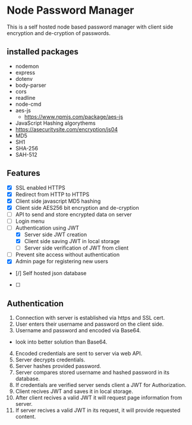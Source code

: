 # Node Password Manager
This is a self hosted node based password manager with client side encryption and de-cryption of passwords.

## installed packages
- nodemon
- express
- dotenv
- body-parser
- cors
- readline
- node-cmd
- aes-js
  - https://www.npmjs.com/package/aes-js
- JavaScript Hashing algorythems
 - https://asecuritysite.com/encryption/js04
 - MD5
 - SH1
 - SHA-256
 - SAH-512

## Features
- [x] SSL enabled HTTPS
- [x] Redirect from HTTP to HTTPS
- [x] Client side javascript MD5 hashing
- [x] Client side AES256 bit encryption and de-cryption
- [ ] API to send and store encrypted data on server
- [ ] Login menu
- [ ] Authentication using JWT
  - [x] Server side JWT creation
  - [x] Client side saving JWT in local storage
  - [ ] Server side verification of JWT from client
- [ ] Prevent site access without authentication
- [x] Admin page for registering new users
- [/] Self hosted json database
- [ ] 

## Authentication
1. Connection with server is established via https and SSL cert.
2. User enters their username and password on the client side.
3. Username and password and encoded via Base64.
- look into better solution than Base64.
4. Encoded credentials are sent to server via web API.
5. Server decrypts credentials.
6. Server hashes provided password.
7. Server compares stored username and hashed password in its database.
8. If credentials are verified server sends client a JWT for Authorization.
9. Client recives JWT and saves it in local storage.
10. After client recives a valid JWT it will request page information from server.
11. If server recives a valid JWT in its request, it will provide requested content.